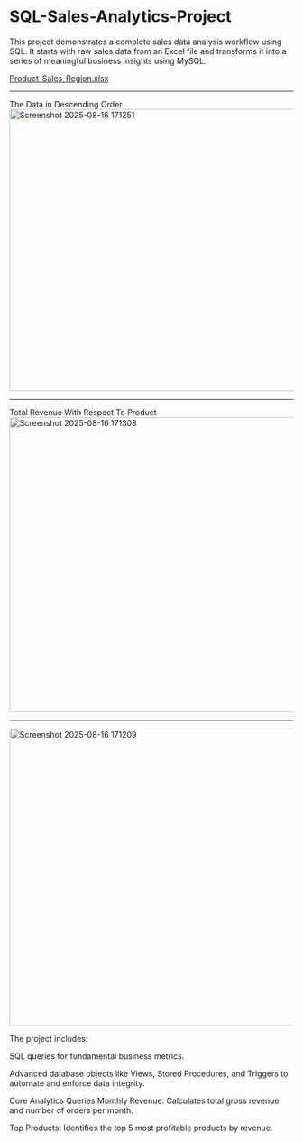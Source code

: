 # SQL-Sales-Analytics-Project

This project demonstrates a complete sales data analysis workflow using SQL. It starts with raw sales data from an Excel file and transforms it into a series of meaningful business insights using MySQL.

[Product-Sales-Region.xlsx](https://github.com/user-attachments/files/21812354/Product-Sales-Region.xlsx)

******************************************************************************************************
The Data in Descending Order
<img width="1024" height="500" alt="Screenshot 2025-08-16 171251" src="https://github.com/user-attachments/assets/964ab1b1-305b-4f84-bd39-6090d82cc2be" />

*********************************************************************************************************************
Total Revenue With Respect To Product
<img width="875" height="523" alt="Screenshot 2025-08-16 171308" src="https://github.com/user-attachments/assets/0417325b-c039-4f15-9c57-7c39112484cf" />

**************************************************************************************************************


<img width="980" height="527" alt="Screenshot 2025-08-16 171209" src="https://github.com/user-attachments/assets/5f1661b6-3a07-45d0-8580-016f43e53d94" />

The project includes:

SQL queries for fundamental business metrics.

Advanced database objects like Views, Stored Procedures, and Triggers to automate and enforce data integrity.

Core Analytics Queries
Monthly Revenue: Calculates total gross revenue and number of orders per month.

Top Products: Identifies the top 5 most profitable products by revenue.
